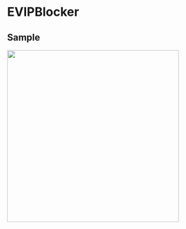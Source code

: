 # EVIPBlocker

## Sample
<img src="https://user-images.githubusercontent.com/19261780/133896978-d341c6c0-273e-45c9-abb4-2e944ca9b9c4.gif" width="400">
